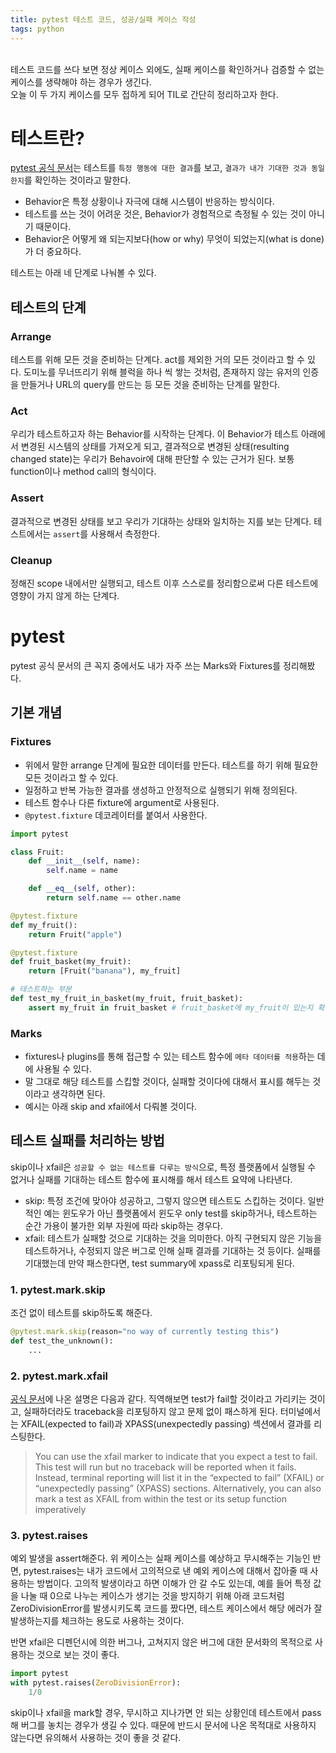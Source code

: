 ```yaml
---
title: pytest 테스트 코드, 성공/실패 케이스 작성
tags: python
---
```


<br/>
테스트 코드를 쓰다 보면 정상 케이스 외에도, 실패 케이스를 확인하거나 검증할 수 없는 케이스를 생략해야 하는 경우가 생긴다.<br/>
오늘 이 두 가지 케이스를 모두 접하게 되어 TIL로 간단히 정리하고자 한다.

<!--more-->

# 테스트란?
[pytest 공식 문서](https://docs.pytest.org/en/6.2.x/fixture.html#fixture)는
테스트를 `특정 행동에 대한 결과`를 보고, `결과가 내가 기대한 것과 동일한지`를 확인하는 것이라고 말한다.

- Behavior은 특정 상황이나 자극에 대해 시스템이 반응하는 방식이다.
- 테스트를 쓰는 것이 어려운 것은, Behavior가 경험적으로 측정될 수 있는 것이 아니기 때문이다.
- Behavior은 어떻게 왜 되는지보다(how or why) 무엇이 되었는지(what is done)가 더 중요하다.

테스트는 아래 네 단계로 나눠볼 수 있다.

## 테스트의 단계

### Arrange
테스트를 위해 모든 것을 준비하는 단계다. act를 제외한 거의 모든 것이라고 할 수 있다. 도미노를 무너뜨리기 위해 블럭을 하나 씩 쌓는 것처럼,
존재하지 않는 유저의 인증을 만들거나 URL의 query를 만드는 등 모든 것을 준비하는 단계를 말한다.

### Act

우리가 테스트하고자 하는 Behavior를 시작하는 단계다. 이 Behavior가 테스트 아래에서 변경된 시스템의 상태를 가져오게 되고,
결과적으로 변경된 상태(resulting changed state)는 우리가 Behavoir에 대해 판단할 수 있는 근거가 된다. 보통 function이나 method call의 형식이다.

### Assert

결과적으로 변경된 상태를 보고 우리가 기대하는 상태와 일치하는 지를 보는 단계다. 테스트에서는 `assert`를 사용해서 측정한다.

### Cleanup

정해진 scope 내에서만 실행되고, 테스트 이후 스스로를 정리함으로써 다른 테스트에 영향이 가지 않게 하는 단계다.

# pytest
pytest 공식 문서의 큰 꼭지 중에서도 내가 자주 쓰는 Marks와 Fixtures를 정리해봤다.

## 기본 개념
### Fixtures

- 위에서 말한 arrange 단계에 필요한 데이터를 만든다. 테스트를 하기 위해 필요한 모든 것이라고 할 수 있다.
- 일정하고 반복 가능한 결과를 생성하고 안정적으로 실행되기 위해 정의된다.
- 테스트 함수나 다른 fixture에 argument로 사용된다.
- `@pytest.fixture` 데코레이터를 붙여서 사용한다.

```python
import pytest

class Fruit:
    def __init__(self, name):
        self.name = name

    def __eq__(self, other):
        return self.name == other.name

@pytest.fixture
def my_fruit():
    return Fruit("apple")

@pytest.fixture
def fruit_basket(my_fruit):
    return [Fruit("banana"), my_fruit]

# 테스트하는 부분
def test_my_fruit_in_basket(my_fruit, fruit_basket):
    assert my_fruit in fruit_basket # fruit_basket에 my_fruit이 있는지 확인하기 위해 fixture를 만든 것.
```

### Marks
- fixtures나 plugins를 통해 접근할 수 있는 테스트 함수에 `메타 데이터를 적용`하는 데에 사용될 수 있다.
- 말 그대로 해당 테스트를 스킵할 것이다, 실패할 것이다에 대해서 표시를 해두는 것이라고 생각하면 된다.
- 예시는 아래 skip and xfail에서 다뤄볼 것이다.

## 테스트 실패를 처리하는 방법
skip이나 xfail은 `성공할 수 없는 테스트를 다루는 방식`으로, 특정 플랫폼에서 실행될 수 없거나 실패를 기대하는 테스트 함수에 표시해를 해서 테스트 요약에 나타낸다.

- skip: 특정 조건에 맞아야 성공하고, 그렇지 않으면 테스트도 스킵하는 것이다. 일반적인 예는 윈도우가 아닌 플랫폼에서 윈도우 only test를 skip하거나, 테스트하는 순간 가용이 불가한 외부 자원에 따라 skip하는 경우다.
- xfail: 테스트가 실패할 것으로 기대하는 것을 의미한다. 아직 구현되지 않은 기능을 테스트하거나, 수정되지 않은 버그로 인해 실패 결과를 기대하는 것 등이다. 실패를 기대했는데 만약 패스한다면, test summary에 xpass로 리포팅되게 된다.

### 1. pytest.mark.skip
조건 없이 테스트를 skip하도록 해준다.

```python
@pytest.mark.skip(reason="no way of currently testing this")
def test_the_unknown():
    ...
```

### 2. pytest.mark.xfail

[공식 문서](https://docs.pytest.org/en/6.2.x/skipping.html#xfail-mark-test-functions-as-expected-to-fail)에 나온 설명은 다음과 같다. 직역해보면
test가 fail할 것이라고 가리키는 것이고, 실패하더라도 traceback을 리포팅하지 않고 문제 없이 패스하게 된다. 터미널에서는 XFAIL(expected to fail)과 XPASS(unexpectedly passing) 섹션에서 결과를 리스팅한다.

>You can use the xfail marker to indicate that you expect a test to fail.
>This test will run but no traceback will be reported when it fails.
>Instead, terminal reporting will list it in the “expected to fail” (XFAIL) or “unexpectedly passing” (XPASS) sections.
>Alternatively, you can also mark a test as XFAIL from within the test or its setup function imperatively

### 3. pytest.raises

예외 발생을 assert해준다. 위 케이스는 실패 케이스를 예상하고 무시해주는 기능인 반면, pytest.raises는 내가 코드에서 고의적으로 낸 예외 케이스에 대해서 잡아줄 때 사용하는 방법이다.
고의적 발생이라고 하면 이해가 안 갈 수도 있는데, 예를 들어 특정 값을 나눌 때 0으로 나누는 케이스가 생기는 것을 방지하기 위해 아래 코드처럼 ZeroDivisionError를 발생시키도록 코드를 짰다면,
테스트 케이스에서 해당 에러가 잘 발생하는지를 체크하는 용도로 사용하는 것이다.

반면 xfail은 디펜던시에 의한 버그나, 고쳐지지 않은 버그에 대한 문서화의 목적으로 사용하는 것으로 보는 것이 좋다.

```python
import pytest
with pytest.raises(ZeroDivisionError):
    1/0
```

skip이나 xfail을 mark할 경우, 무시하고 지나가면 안 되는 상황인데 테스트에서 pass해 버그를 놓치는 경우가 생길 수 있다.
때문에 반드시 문서에 나온 목적대로 사용하지 않는다면 유의해서 사용하는 것이 좋을 것 같다.
